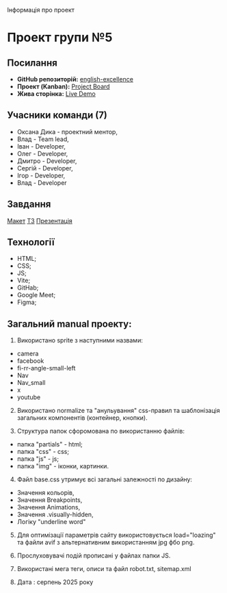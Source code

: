 Інформація про проект

# Проект групи №5

## Посилання

- **GitHub репозиторій:**
  [english-excellence](https://github.com/StudentVlad5/english-excellence)
- **Проект (Kanban):**
  [Project Board](https://github.com/users/StudentVlad5/projects/11/views/1)
- **Жива сторінка:**
  [Live Demo](https://studentvlad5.github.io/english-excellence/)

## Учасники команди (7)

- Оксана Дика - проектний ментор,
- Влад - Team lead,
- Іван - Developer,
- Олег - Developer,
- Дмитро - Developer,
- Сергій - Developer,
- Ігор - Developer,
- Влад - Developer

## Завдання

[Макет](https://www.figma.com/file/MrdZUmIfeT1bKd8u5GWLRt/English-Excellence-2.0?type=design&node-id=0%3A1&mode=design&t=ABsxLoZAXhbRJT6P-1)
[ТЗ](https://docs.google.com/spreadsheets/d/1JRDqMMRgQ6RbukIpl-18NuXQFMjm8HqGAQwZ553ykHU/edit#gid=0)
[Презентацiя](https://docs.google.com/presentation/d/1Os-inDRvhyZPdDR6bvJT6CjLYk9wUNn_/edit#slide=id.p1)

## Технології

- HTML;
- CSS;
- JS;
- Vite;
- GitHab;
- Google Meet;
- Figma;

## Загальний manual проекту:

1. Використано sprite з наступними назвами:

- camera
- facebook
- fi-rr-angle-small-left
- Nav
- Nav_small
- x
- youtube

2. Використано normalize та "анульування" css-правил та шаблонізація загальних
   компонентів (контейнер, кнопки).

3. Структура папок сфоромована по використанню файлів:

- папка "partials" - html;
- папка "css" - css;
- папка "js" - js;
- папка "img" - іконки, картинки.

4. Файл base.css утримує всі загальні залежності по дизайну:

- Значення кольорів,
- Значення Breakpoints,
- Значення Animations,
- Значення .visually-hidden,
- Логіку "underline word"

5. Для оптимізації параметрів сайту використовується load="loazing" та файли
   avif з альтернативним використанням jpg фбо png.

6. Прослуховувачі подій прописані у файлах папки JS.

7. Використані мега теги, описи та файл robot.txt, sitemap.xml

8. Дата : серпень 2025 року
